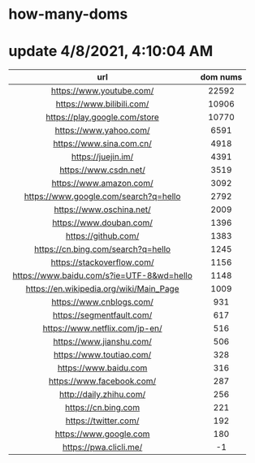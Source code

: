 # how-many-doms

# update 4/8/2021, 4:10:04 AM

url | dom nums
:-: | :-:
https://www.youtube.com/ | 22592
https://www.bilibili.com/ | 10906
https://play.google.com/store | 10770
https://www.yahoo.com/ | 6591
https://www.sina.com.cn/ | 4918
https://juejin.im/ | 4391
https://www.csdn.net/ | 3519
https://www.amazon.com/ | 3092
https://www.google.com/search?q=hello | 2792
https://www.oschina.net/ | 2009
https://www.douban.com/ | 1396
https://github.com/ | 1383
https://cn.bing.com/search?q=hello | 1245
https://stackoverflow.com/ | 1156
https://www.baidu.com/s?ie=UTF-8&wd=hello | 1148
https://en.wikipedia.org/wiki/Main_Page | 1009
https://www.cnblogs.com/ | 931
https://segmentfault.com/ | 617
https://www.netflix.com/jp-en/ | 516
https://www.jianshu.com/ | 506
https://www.toutiao.com/ | 328
https://www.baidu.com | 316
https://www.facebook.com/ | 287
http://daily.zhihu.com/ | 256
https://cn.bing.com | 221
https://twitter.com/ | 192
https://www.google.com | 180
https://pwa.clicli.me/ | -1

